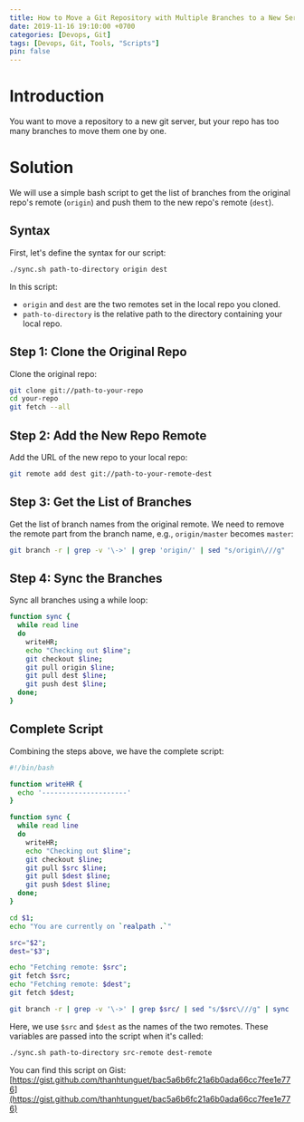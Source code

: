 ```yaml
---
title: How to Move a Git Repository with Multiple Branches to a New Server Using a Bash Script
date: 2019-11-16 19:10:00 +0700
categories: [Devops, Git]
tags: [Devops, Git, Tools, "Scripts"]
pin: false
---
```


# Introduction

You want to move a repository to a new git server, but your repo has too many branches to move them one by one.

# Solution

We will use a simple bash script to get the list of branches from the original repo's remote (`origin`) and push them to the new repo's remote (`dest`).

## Syntax

First, let's define the syntax for our script:

```bash
./sync.sh path-to-directory origin dest
```

In this script:

- `origin` and `dest` are the two remotes set in the local repo you cloned.
- `path-to-directory` is the relative path to the directory containing your local repo.

## Step 1: Clone the Original Repo

Clone the original repo:

```bash
git clone git://path-to-your-repo
cd your-repo
git fetch --all
```

## Step 2: Add the New Repo Remote

Add the URL of the new repo to your local repo:

```bash
git remote add dest git://path-to-your-remote-dest
```

## Step 3: Get the List of Branches

Get the list of branch names from the original remote. We need to remove the remote part from the branch name, e.g., `origin/master` becomes `master`:

```bash
git branch -r | grep -v '\->' | grep 'origin/' | sed "s/origin\///g"
```

## Step 4: Sync the Branches

Sync all branches using a while loop:

```bash
function sync {
  while read line
  do
    writeHR;
    echo "Checking out $line";
    git checkout $line;
    git pull origin $line;
    git pull dest $line;
    git push dest $line;
  done;
}
```

## Complete Script

Combining the steps above, we have the complete script:

```bash
#!/bin/bash

function writeHR {
  echo '---------------------'
}

function sync {
  while read line
  do
    writeHR;
    echo "Checking out $line";
    git checkout $line;
    git pull $src $line;
    git pull $dest $line;
    git push $dest $line;
  done;
}

cd $1;
echo "You are currently on `realpath .`"

src="$2";
dest="$3";

echo "Fetching remote: $src";
git fetch $src;
echo "Fetching remote: $dest";
git fetch $dest;

git branch -r | grep -v '\->' | grep $src/ | sed "s/$src\///g" | sync
```

Here, we use `$src` and `$dest` as the names of the two remotes. These variables are passed into the script when it's called:

```bash
./sync.sh path-to-directory src-remote dest-remote
```

You can find this script on Gist: [https://gist.github.com/thanhtunguet/bac5a6b6fc21a6b0ada66cc7fee1e776](https://gist.github.com/thanhtunguet/bac5a6b6fc21a6b0ada66cc7fee1e776)
